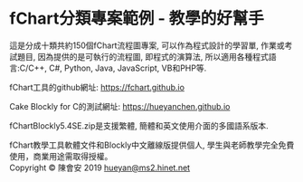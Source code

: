 # fChart分類專案範例 - 教學的好幫手
這是分成十類共約150個fChart流程圖專案, 可以作為程式設計的學習單, 作業或考試題目, 因為提供的是可執行的流程圖, 即程式的演算法, 所以適用各種程式語言:C/C++, C#, Python, Java, JavaScript, VB和PHP等.

fChart工具的github網址: https://fchart.github.io

Cake Blockly for C的測試網址: https://hueyanchen.github.io

fChartBlockly5.4SE.zip是支援繁體, 簡體和英文使用介面的多國語系版本. 

fChart教學工具軟體文件和Blockly中文離線版提供個人, 學生與老師教學完全免費使用，商業用途需取得授權。<br/>
             Copyright &copy; 陳會安 2019 hueyan@ms2.hinet.net</p>
